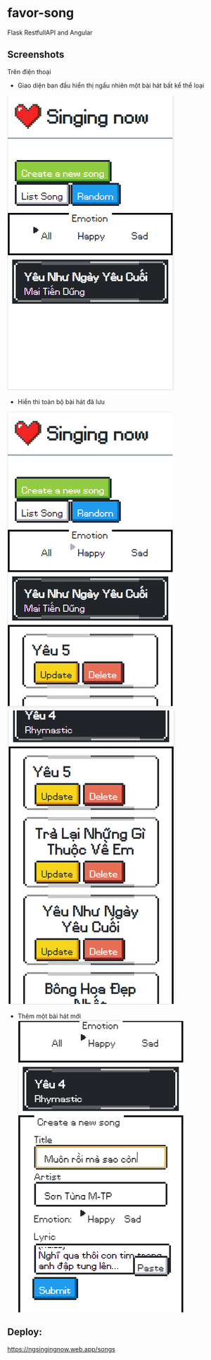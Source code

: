 # favor-song
Flask RestfullAPI and Angular

## Screenshots
Trên điện thoại
* Giao diện ban đầu hiển thị ngẩu nhiên một bài hát bất kể thể loại

![Alt text](./screenshot/1.PNG)

* Hiển thi toàn bộ bài hát đã lưu

![Alt text](./screenshot/2.PNG)
![Alt text](./screenshot/3.PNG)

* Thêm một bài hát mới
![Alt text](./screenshot/4.PNG)

## Deploy:
https://ngsingingnow.web.app/songs
